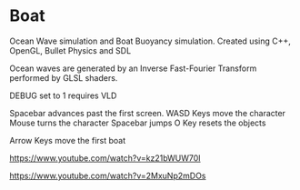 # Boat
Ocean Wave simulation and Boat Buoyancy simulation.
Created using C++, OpenGL, Bullet Physics and SDL

Ocean waves are generated by an Inverse Fast-Fourier Transform performed by GLSL shaders.

DEBUG set to 1 requires VLD

Spacebar advances past the first screen.
WASD Keys move the character
Mouse turns the character
Spacebar jumps
O Key resets the objects

Arrow Keys move the first boat

https://www.youtube.com/watch?v=kz21bWUW70I

https://www.youtube.com/watch?v=2MxuNp2mDOs
